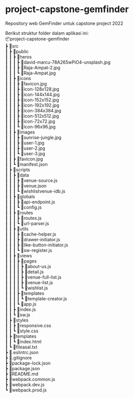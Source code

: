 # project-capstone-gemfinder
Repository web GemFinder untuk capstone project 2022

Berikut struktur folder dalam aplikasi ini:<br>
📦project-capstone-gemfinder<br>
 ┣ 📂src<br>
 ┃ ┣ 📂public<br>
 ┃ ┃ ┣ 📂heros<br>
 ┃ ┃ ┃ ┣ 📜david-marcu-78A265wPiO4-unsplash.jpg<br>
 ┃ ┃ ┃ ┣ 📜Raja-Ampat-2.jpg<br>
 ┃ ┃ ┃ ┗ 📜Raja-Ampat.jpg<br>
 ┃ ┃ ┣ 📂icons<br>
 ┃ ┃ ┃ ┣ 📜favicon.jpg<br>
 ┃ ┃ ┃ ┣ 📜icon-128x128.jpg<br>
 ┃ ┃ ┃ ┣ 📜icon-144x144.jpg<br>
 ┃ ┃ ┃ ┣ 📜icon-152x152.jpg<br>
 ┃ ┃ ┃ ┣ 📜icon-192x192.jpg<br>
 ┃ ┃ ┃ ┣ 📜icon-384x384.jpg<br>
 ┃ ┃ ┃ ┣ 📜icon-512x512.jpg<br>
 ┃ ┃ ┃ ┣ 📜icon-72x72.jpg<br>
 ┃ ┃ ┃ ┗ 📜icon-96x96.jpg<br>
 ┃ ┃ ┣ 📂images<br>
 ┃ ┃ ┃ ┣ 📜sunrise-jungle.jpg<br>
 ┃ ┃ ┃ ┣ 📜user-1.jpg<br>
 ┃ ┃ ┃ ┣ 📜user-2.jpg<br>
 ┃ ┃ ┃ ┗ 📜user-3.jpg<br>
 ┃ ┃ ┣ 📜favicon.jpg<br>
 ┃ ┃ ┗ 📜manifest.json<br>
 ┃ ┣ 📂scripts<br>
 ┃ ┃ ┣ 📂data<br>
 ┃ ┃ ┃ ┣ 📜venue-source.js<br>
 ┃ ┃ ┃ ┣ 📜venue.json<br>
 ┃ ┃ ┃ ┗ 📜wishlistvenue-idb.js<br>
 ┃ ┃ ┣ 📂globals<br>
 ┃ ┃ ┃ ┣ 📜api-endpoint.js<br>
 ┃ ┃ ┃ ┗ 📜config.js<br>
 ┃ ┃ ┣ 📂routes<br>
 ┃ ┃ ┃ ┣ 📜routes.js<br>
 ┃ ┃ ┃ ┗ 📜url-parser.js<br>
 ┃ ┃ ┣ 📂utils<br>
 ┃ ┃ ┃ ┣ 📜cache-helper.js<br>
 ┃ ┃ ┃ ┣ 📜drawer-initiator.js<br>
 ┃ ┃ ┃ ┣ 📜like-button-initiator.js<br>
 ┃ ┃ ┃ ┗ 📜sw-register.js<br>
 ┃ ┃ ┣ 📂views<br>
 ┃ ┃ ┃ ┣ 📂pages<br>
 ┃ ┃ ┃ ┃ ┣ 📜about-us.js<br>
 ┃ ┃ ┃ ┃ ┣ 📜detail.js<br>
 ┃ ┃ ┃ ┃ ┣ 📜venue-full-list.js<br>
 ┃ ┃ ┃ ┃ ┣ 📜venue-list.js<br>
 ┃ ┃ ┃ ┃ ┗ 📜wishlist.js<br>
 ┃ ┃ ┃ ┣ 📂templates<br>
 ┃ ┃ ┃ ┃ ┗ 📜template-creator.js<br>
 ┃ ┃ ┃ ┗ 📜app.js<br>
 ┃ ┃ ┣ 📜index.js<br>
 ┃ ┃ ┗ 📜sw.js<br>
 ┃ ┣ 📂styles<br>
 ┃ ┃ ┣ 📜responsive.css<br>
 ┃ ┃ ┗ 📜style.css<br>
 ┃ ┣ 📂templates<br>
 ┃ ┃ ┗ 📜index.html<br>
 ┃ ┗ 📜fileasal.txt<br>
 ┣ 📜.eslintrc.json<br>
 ┣ 📜.gitignore<br>
 ┣ 📜package-lock.json<br>
 ┣ 📜package.json<br>
 ┣ 📜README.md<br>
 ┣ 📜webpack.common.js<br>
 ┣ 📜webpack.dev.js<br>
 ┗ 📜webpack.prod.js<br>
